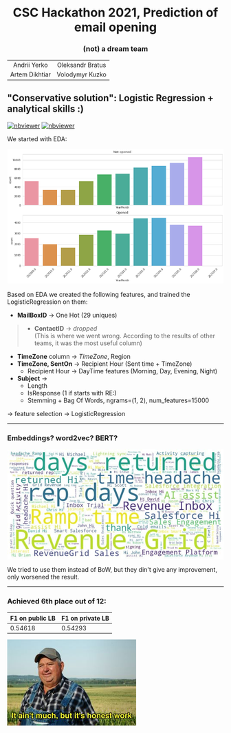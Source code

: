 <h1 align='center'> CSC Hackathon 2021, Prediction of email opening </h1>
<h3 align='center'> (not) a dream team </h3>
<table align="center">
  <tr>
    <td align="center">Andrii Yerko</td>
    <td align="center">Oleksandr Bratus</td>
  </tr>
    <tr>
    <td align="center">Artem Dikhtiar</td>
    <td align="center">Volodymyr Kuzko</td>
  </tr>
</table>


## "Conservative solution": Logistic Regression + analytical skills :)
[![nbviewer](https://img.shields.io/badge/nbviewer-EDA%20notebook-orange)](https://nbviewer.jupyter.org/github/andrii0yerko/CSC-Hackathon-2021/blob/main/emails-eda.ipynb) [![nbviewer](https://img.shields.io/badge/nbviewer-Submission%20notebook-green)](https://nbviewer.jupyter.org/github/andrii0yerko/CSC-Hackathon-2021/blob/main/final-solution-feature-engineering-log-reg.ipynb)

We started with EDA:
<p align='center'>
<img src=./images/eda.png/>
</p>
Based on EDA we created the following features, and trained the LogisticRegression on them:

- **MailBoxID** -> One Hot (29 uniques)
> - **ContactID** -> _dropped_ \
> (This is where we went wrong. According to the results of other teams, it was the most useful column)
- **TimeZone** column -> _TimeZone_, Region
- **TimeZone, SentOn** -> Recipient Hour (Sent time + TimeZone) 
  - Recipient Hour  -> DayTime features (Morning, Day, Evening, Night)
- **Subject** -> 
  - Length
  - IsResponse (1 if starts with RE:)
  - Stemming + Bag Of Words, ngrams=(1, 2), num_features=15000

-> feature selection -> LogisticRegression

---

### Embeddings? word2vec? BERT?
<p align='center'>
<img src=./images/clouds.jpg align='center'/>
</p>
We tried to use them instead of BoW, but they din't give any improvement, only worsened the result.

---

### Achieved 6th place out of 12:

|F1 on public LB| F1 on private LB |
|:----|-----|
|0.54618|0.54293|


<!-- <p align='center'> -->
<img src=./images/meme.jpg align='center'/>
<!-- </p> -->
